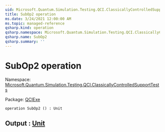 ```yaml
---
uid: Microsoft.Quantum.Simulation.Testing.QCI.ClassicallyControlledSupportTests.SubOp2
title: SubOp2 operation
ms.date: 3/24/2021 12:00:00 AM
ms.topic: managed-reference
qsharp.kind: operation
qsharp.namespace: Microsoft.Quantum.Simulation.Testing.QCI.ClassicallyControlledSupportTests
qsharp.name: SubOp2
qsharp.summary: ''
---
```


# SubOp2 operation

Namespace: [Microsoft.Quantum.Simulation.Testing.QCI.ClassicallyControlledSupportTests](xref:Microsoft.Quantum.Simulation.Testing.QCI.ClassicallyControlledSupportTests)

Package: [QCIExe](https://nuget.org/packages/QCIExe)




```qsharp
operation SubOp2 () : Unit
```


## Output : [Unit](xref:microsoft.quantum.lang-ref.unit)

